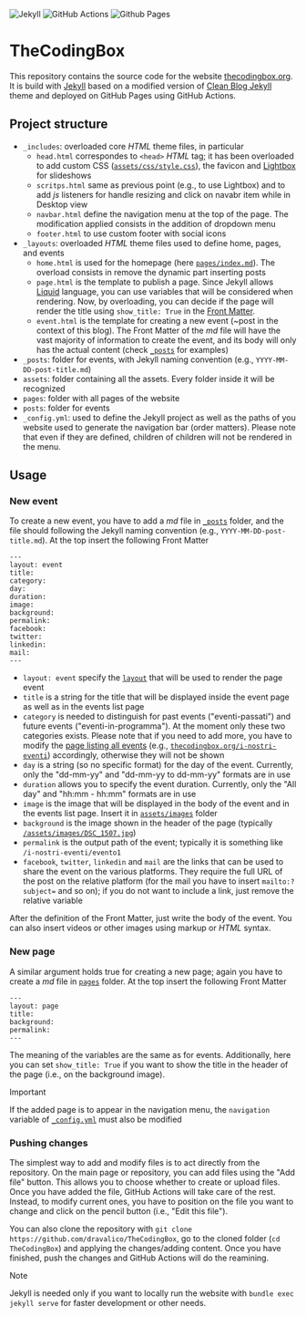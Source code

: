 ![Jekyll](https://img.shields.io/badge/Built%20with-Jekyll-blueviolet?logo=jekyll)
![GitHub Actions](https://img.shields.io/badge/github%20actions-%232671E5.svg?style=for-the-badge&logo=githubactions&logoColor=white)
![Github Pages](https://img.shields.io/badge/github%20pages-121013?style=for-the-badge&logo=github&logoColor=white)

# TheCodingBox

This repository contains the source code for the website [thecodingbox.org](https://thecodingbox.org/). It is build with [Jekyll](https://jekyllrb.com/) based on a modified version of [Clean Blog Jekyll](https://github.com/StartBootstrap/startbootstrap-clean-blog-jekyll) theme and deployed on GitHub Pages using GitHub Actions.

## Project structure

-   `_includes`: overloaded core _HTML_ theme files, in particular
    -   `head.html` correspondes to `<head>` _HTML_ tag; it has been overloaded to add custom CSS ([`assets/css/style.css`](assets/css/style.css)), the favicon and [Lightbox](https://lokeshdhakar.com/projects/lightbox2/) for slideshows
    -   `scritps.html` same as previous point (e.g., to use Lightbox) and to add _js_ listeners for handle resizing and click on navabr item while in Desktop view
    -   `navbar.html` define the navigation menu at the top of the page. The modification applied consists in the addition of dropdown menu
    -   `footer.html` to use custom footer with social icons
-   `_layouts`: overloaded _HTML_ theme files used to define home, pages, and events
    -   `home.html` is used for the homepage (here [`pages/index.md`](pages/index.md)). The overload consists in remove the dynamic part inserting posts
    -   `page.html` is the template to publish a page. Since Jekyll allows [Liquid](https://shopify.github.io/liquid/) language, you can use variables that will be considered when rendering. Now, by overloading, you can decide if the page will render the title using `show_title: True` in the [Front Matter](https://jekyllrb.com/docs/front-matter/).
    -   `event.html` is the template for creating a new event (~post in the context of this blog). The Front Matter of the _md_ file will have the vast majority of information to create the event, and its body will only has the actual content (check [`_posts`](_posts) for examples)
-   `_posts`: folder for events, with Jekyll naming convention (e.g., `YYYY-MM-DD-post-title.md`)
-   `assets`: folder containing all the assets. Every folder inside it will be recognized
-   `pages`: folder with all pages of the website
-   `posts`: folder for events
-   `_config.yml`: used to define the Jekyll project as well as the paths of you website used to generate the navigation bar (order matters). Please note that even if they are defined, children of children will not be rendered in the menu.

## Usage

### New event

To create a new event, you have to add a _md_ file in [`_posts`](_posts) folder, and the file should following the Jekyll naming convention (e.g., `YYYY-MM-DD-post-title.md`). At the top insert the following Front Matter

```
---
layout: event
title:
category:
day:
duration:
image:
background:
permalink:
facebook:
twitter:
linkedin:
mail:
---
```

-   `layout: event` specify the [`layout`](_layouts/event.html) that will be used to render the page event
-   `title` is a string for the title that will be displayed inside the event page as well as in the events list page
-   `category` is needed to distinguish for past events ("eventi-passati") and future events ("eventi-in-programma"). At the moment only these two categories exists. Please note that if you need to add more, you have to modify the [page listing all events](posts/index.html) (e.g., [`thecodingbox.org/i-nostri-eventi`](https://thecodingbox.org/i-nostri-eventi/)) accordingly, otherwise they will not be shown
-   `day` is a string (so no specific format) for the day of the event. Currently, only the "dd-mm-yy" and "dd-mm-yy to dd-mm-yy" formats are in use
-   `duration` allows you to specify the event duration. Currently, only the "All day" and "hh:mm - hh:mm" formats are in use
-   `image` is the image that will be displayed in the body of the event and in the events list page. Insert it in [`assets/images`](assets/images/) folder
-   `background` is the image shown in the header of the page (typically [`/assets/images/DSC_1507.jpg`](/assets/images/DSC_1507.jpg))
-   `permalink` is the output path of the event; typically it is something like `/i-nostri-eventi/evento1`
-   `facebook`, `twitter`, `linkedin` and `mail` are the links that can be used to share the event on the various platforms. They require the full URL of the post on the relative platform (for the mail you have to insert `mailto:?subject=` and so on); if you do not want to include a link, just remove the relative variable

After the definition of the Front Matter, just write the body of the event. You can also insert videos or other images using markup or _HTML_ syntax.

### New page

A similar argument holds true for creating a new page; again you have to create a _md_ file in [`pages`](pages) folder. At the top insert the following Front Matter

```
---
layout: page
title:
background:
permalink:
---
```

The meaning of the variables are the same as for events. Additionally, here you can set `show_title: True` if you want to show the title in the header of the page (i.e., on the background image).

> [!IMPORTANT]
> If the added page is to appear in the navigation menu, the `navigation` variable of [`_config.yml`](_config.yml) must also be modified

### Pushing changes

The simplest way to add and modify files is to act directly from the repository. On the main page or repository, you can add files using the "Add file" button. This allows you to choose whether to create or upload files. Once you have added the file, GitHub Actions will take care of the rest. Instead, to modify current ones, you have to position on the file you want to change and click on the pencil button (i.e., "Edit this file").

You can also clone the repository with `git clone https://github.com/dravalico/TheCodingBox`, go to the cloned folder (`cd TheCodingBox`) and applying the changes/adding content. Once you have finished, push the changes and GitHub Actions will do the reamining.

> [!NOTE]
> Jekyll is needed only if you want to locally run the website with `bundle exec jekyll serve` for faster development or other needs.
